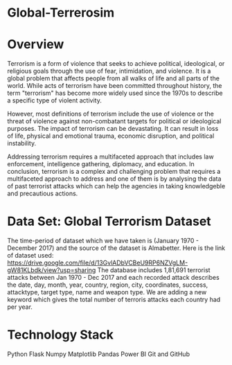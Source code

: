 # Global-Terrerosim
# Overview
Terrorism is a form of violence that seeks to achieve political, ideological, or religious goals through the use of fear, intimidation, and violence. It is a global problem that affects people from all walks of life and all parts of the world. While acts of terrorism have been committed throughout history, the term "terrorism" has become more widely used since the 1970s to describe a specific type of violent activity.

However, most definitions of terrorism include the use of violence or the threat of violence against non-combatant targets for political or ideological purposes. The impact of terrorism can be devastating. It can result in loss of life, physical and emotional trauma, economic disruption, and political instability.

Addressing terrorism requires a multifaceted approach that includes law enforcement, intelligence gathering, diplomacy, and education. In conclusion, terrorism is a complex and challenging problem that requires a multifaceted approach to address and one of them is by analysing the data of past terrorist attacks which can help the agencies in taking knowledgeble and precautious actions.

# Data Set: Global Terrorism Dataset
The time-period of dataset which we have taken is (January 1970 - December 2017) and the source of the dataset is Almabetter. Here is the link of dataset used: https://drive.google.com/file/d/13GvlADbVCBeU9RP6NZVgLM-gW81KLbdk/view?usp=sharing
The database includes 1,81,691 terrorist attacks between Jan 1970 - Dec 2017 and each recorded attack describes the date, day, month, year, country, region, city, coordinates, success, attacktype, target type, name and weapon type. We are adding a new keyword which gives the total number of terroris attacks each country had per year. 

# Technology Stack
Python
Flask 
Numpy
Matplotlib
Pandas 
Power BI
Git and GitHub
